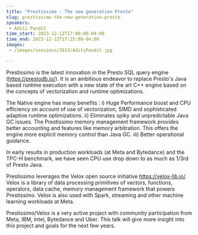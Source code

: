 ```yaml
---
title: "Prestissimo : The new generation Presto"
slug: prestissimo-the-new-generation-presto
speakers:
 - Aditi Pandit
time_start: 2023-12-12T17:00:00-04:00
time_end: 2023-12-12T17:25:00-04:00
images:
 - /images/sessions/2023/AditiPandit.jpg

---
```


Prestissimo is the latest innovation in the Presto SQL query engine (https://prestodb.io/). It is an ambitious endeavor to replace Presto's Java based runtime execution with a new state of the art C++ engine based on the concepts of vectorization and runtime optimizations.  
 
The Native engine has many benefits : 
 i) Huge Performance boost and CPU efficiency on account of use of vectorization, SIMD and sophisticated adaptive runtime optimizations. 
 ii) Eliminates spiky and unpredictable Java GC issues. The Prestissimo memory management framework provides better accounting and features like memory arbitration. This offers the engine more explicit memory control than Java GC. 
 iii) Better operational guidance. 
 
In early results in production workloads (at Meta and Bytedance) and the TPC-H benchmark, we have seen CPU use drop down to as much as 1/3rd of Presto Java. 
 
Prestissimo leverages the Velox open source initiative https://velox-lib.io/. Velox is a library of data processing primitives of vectors, functions, operators, data cache, memory management framework that powers Prestissimo. Velox is also used with Spark, streaming and other machine learning workloads at Meta.
 
Prestissimo/Velox is a very active project with community participation from Meta, IBM, Intel, Bytedance and Uber. This talk will give more insight into this project and goals for the next few years.